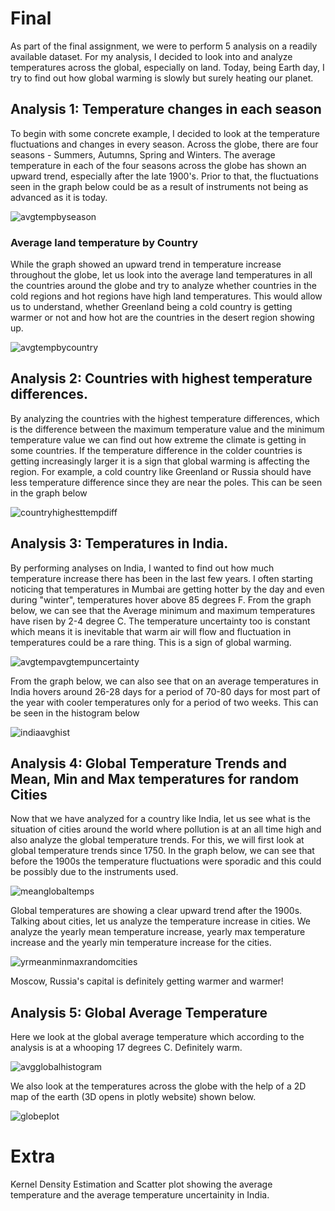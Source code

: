 # Final

As part of the final assignment, we were to perform 5 analysis on a readily available dataset.
For my analysis, I decided to look into and analyze temperatures across the global, especially on land.
Today, being Earth day, I try to find out how global warming is slowly but surely heating our planet.

## Analysis 1: Temperature changes in each season

To begin with some concrete example, I decided to look at the temperature fluctuations and changes in every season. Across the globe, there are four seasons - Summers, Autumns, Spring and Winters. The average temperature in each of the four seasons across the globe has shown an upward trend, especially after the late 1900's. Prior to that, the fluctuations seen in the graph below could be as a result of instruments not being as advanced as it is today.

![avgtempbyseason](https://cloud.githubusercontent.com/assets/25044644/25309105/dddeeaf2-2791-11e7-9ed5-9fc2cc16032a.png)

### Average land temperature by Country

While the graph showed an upward trend in temperature increase throughout the globe, let us look into the average land temperatures in all the countries around the globe and try to analyze whether countries in the cold regions and hot regions have high land temperatures. This would allow us to understand, whether Greenland being a cold country is getting warmer or not and how hot are the countries in the desert region showing up.

![avgtempbycountry](https://cloud.githubusercontent.com/assets/25044644/25309220/31d525e2-2795-11e7-98e5-0dce316cdc20.png)

## Analysis 2: Countries with highest temperature differences.

By analyzing the countries with the highest temperature differences, which is the difference between the maximum temperature value and the minimum temperature value we can find out how extreme the climate is getting in some countries. If the temperature difference in the colder countries is getting increasingly larger it is a sign that global warming is affecting the region. For example, a cold country like Greenland or Russia should have less temperature difference since they are near the poles. This can be seen in the graph below

![countryhighesttempdiff](https://cloud.githubusercontent.com/assets/25044644/25309253/6621145e-2796-11e7-8f0e-7e205c9122d7.png)

## Analysis 3: Temperatures in India.

By performing analyses on India, I wanted to find out how much temperature increase there has been in the last few years. I often starting noticing that temperatures in Mumbai are getting hotter by the day and even during "winter", temperatures hover above 85 degrees F. From the graph below, we can see that the Average minimum and maximum temperatures have risen by 2-4 degree C. The temperature uncertainty too is constant which means it is inevitable that warm air will flow and fluctuation in temperatures could be a rare thing. This is a sign of global warming. 

![avgtempavgtempuncertainty](https://cloud.githubusercontent.com/assets/25044644/25309317/db5921ca-2797-11e7-9cc9-ce88b19ad79c.png)

From the graph below, we can also see that on an average temperatures in India hovers around 26-28 days for a period of 70-80 days for most part of the year with cooler temperatures only for a period of two weeks. This can be seen in the histogram below

![indiaavghist](https://cloud.githubusercontent.com/assets/25044644/25309338/64a852ac-2798-11e7-84d8-3864fa66dac6.png)

## Analysis 4: Global Temperature Trends and Mean, Min and Max temperatures for random Cities

Now that we have analyzed for a country like India, let us see what is the situation of cities around the world where pollution is at an all time high and also analyze the global temperature trends. For this, we will first look at global temperature trends since 1750. In the graph below, we can see that before the 1900s the temperature fluctuations were sporadic and this could be possibly due to the instruments used.

![meanglobaltemps](https://cloud.githubusercontent.com/assets/25044644/25309354/fabd92ca-2798-11e7-88cf-c64c61276d01.png)

Global temperatures are showing a clear upward trend after the 1900s.
Talking about cities, let us analyze the temperature increase in cities.
We analyze the yearly mean temperature increase, yearly max temperature increase and the yearly min temperature increase for the cities.

![yrmeanminmaxrandomcities](https://cloud.githubusercontent.com/assets/25044644/25309365/4947738e-2799-11e7-866b-a01312dae3fd.png)

Moscow, Russia's capital is definitely getting warmer and warmer!

## Analysis 5: Global Average Temperature 

Here we look at the global average temperature which according to the analysis is at a whooping 17 degrees C. Definitely warm.

![avgglobalhistogram](https://cloud.githubusercontent.com/assets/25044644/25309543/2edb3878-279e-11e7-9e87-67b4a0cec27b.png)

We also look at the temperatures across the globe with the help of a 2D map of the earth (3D opens in plotly website) shown below. 

![globeplot](https://cloud.githubusercontent.com/assets/25044644/25309556/6b0e48da-279e-11e7-9de9-b6ad818bb31c.png)

# Extra

Kernel Density Estimation and Scatter plot showing the average temperature and the average temperature uncertainity in India.



















